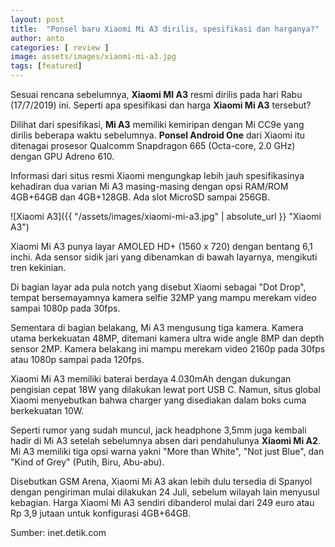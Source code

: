 ```yaml
---
layout: post
title:  "Ponsel baru Xiaomi Mi A3 dirilis, spesifikasi dan harganya?"
author: anto
categories: [ review ]
image: assets/images/xiaomi-mi-a3.jpg
tags: [featured]
---
```


Sesuai rencana sebelumnya, **Xiaomi MI A3** resmi dirilis pada hari Rabu (17/7/2019) ini. Seperti apa spesifikasi dan harga **Xiaomi Mi A3** tersebut?

Dilihat dari spesifikasi, **Mi A3** memiliki kemiripan dengan Mi CC9e yang dirilis beberapa waktu sebelumnya. **Ponsel Android One** dari Xiaomi itu ditenagai prosesor Qualcomm Snapdragon 665 (Octa-core, 2.0 GHz) dengan GPU Adreno 610.

Informasi dari situs resmi Xiaomi mengungkap lebih jauh spesifikasinya kehadiran dua varian Mi A3 masing-masing dengan opsi RAM/ROM 4GB+64GB dan 4GB+128GB. Ada slot MicroSD sampai 256GB.

![Xiaomi A3]({{ "/assets/images/xiaomi-mi-a3.jpg" | absolute_url }} "Xiaomi A3")


Xiaomi Mi A3 punya layar AMOLED HD+ (1560 x 720) dengan bentang 6,1 inchi. Ada sensor sidik jari yang dibenamkan di bawah layarnya, mengikuti tren kekinian.

Di bagian layar ada pula notch yang disebut Xiaomi sebagai "Dot Drop", tempat bersemayamnya kamera selfie 32MP yang mampu merekam video sampai 1080p pada 30fps.

Sementara di bagian belakang, Mi A3 mengusung tiga kamera. Kamera utama berkekuatan 48MP, ditemani kamera ultra wide angle 8MP dan depth sensor 2MP. Kamera belakang ini mampu merekam video 2160p pada 30fps atau 1080p sampai pada 120fps.

Xiaomi Mi A3 memiliki baterai berdaya 4.030mAh dengan dukungan pengisian cepat 18W yang dilakukan lewat port USB C. Namun, situs global Xiaomi menyebutkan bahwa charger yang disediakan dalam boks cuma berkekuatan 10W.

Seperti rumor yang sudah muncul, jack headphone 3,5mm juga kembali hadir di Mi A3 setelah sebelumnya absen dari pendahulunya **Xiaomi Mi A2**. Mi A3 memiliki tiga opsi warna yakni "More than White", "Not just Blue", dan "Kind of Grey" (Putih, Biru, Abu-abu).

Disebutkan GSM Arena, Xiaomi Mi A3 akan lebih dulu tersedia di Spanyol dengan pengiriman mulai dilakukan 24 Juli, sebelum wilayah lain menyusul kebagian. Harga Xiaomi Mi A3 sendiri dibanderol mulai dari 249 euro atau Rp 3,9 jutaan untuk konfigurasi 4GB+64GB.

Sumber: inet.detik.com
